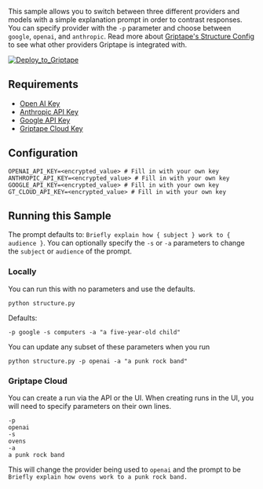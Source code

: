 This sample allows you to switch between three different providers and models with a simple explanation prompt in order to contrast responses. You can specify provider with the `-p` parameter and choose between `google`, `openai`, and `anthropic`. Read more about [Griptape's Structure Config](https://docs.griptape.ai/stable/griptape-framework/structures/configs/) to see what other providers Griptape is integrated with.

[![Deploy_to_Griptape](https://github.com/griptape-ai/griptape-cloud/assets/2302515/4fd57873-5c93-44a8-8fa3-ac1bf7d73bcc)](https://cloud.griptape.ai/structures/create/griptape_model_switcher)

## Requirements

- [Open AI Key](https://platform.openai.com/api-keys)
- [Anthropic API Key](https://console.anthropic.com/settings/keys)
- [Google API Key](https://ai.google.dev/gemini-api/docs)
- [Griptape Cloud Key](https://cloud.griptape.ai/configuration/api-keys)

## Configuration

```
OPENAI_API_KEY=<encrypted_value> # Fill in with your own key
ANTHROPIC_API_KEY=<encrypted_value> # Fill in with your own key
GOOGLE_API_KEY=<encrypted_value> # Fill in with your own key
GT_CLOUD_API_KEY=<encrypted_value> # Fill in with your own key
```

## Running this Sample

The prompt defaults to: `Briefly explain how { subject } work to { audience }`. You can optionally specify the `-s` or `-a` parameters to change the `subject` or `audience` of the prompt.

### Locally

You can run this with no parameters and use the defaults.

```
python structure.py
```

Defaults:
```
-p google -s computers -a "a five-year-old child"
```

You can update any subset of these parameters when you run
```
python structure.py -p openai -a "a punk rock band"
```

### Griptape Cloud

You can create a run via the API or the UI. When creating runs in the UI, you will need to specify parameters on their own lines.

```
-p
openai
-s
ovens
-a
a punk rock band
```

This will change the provider being used to `openai` and the prompt to be `Briefly explain how ovens work to a punk rock band.`

